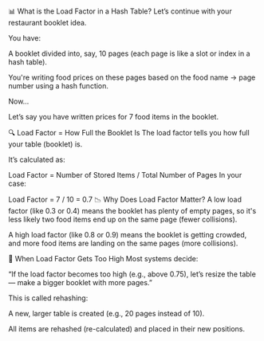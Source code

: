 📊 What is the Load Factor in a Hash Table?
Let’s continue with your restaurant booklet idea.

You have:

A booklet divided into, say, 10 pages (each page is like a slot or index in a hash table).

You're writing food prices on these pages based on the food name → page number using a hash function.

Now…

Let’s say you have written prices for 7 food items in the booklet.

🔍 Load Factor = How Full the Booklet Is
The load factor tells you how full your table (booklet) is.

It’s calculated as:

Load Factor = Number of Stored Items / Total Number of Pages
In your case:


Load Factor = 7 / 10 = 0.7
📉 Why Does Load Factor Matter?
A low load factor (like 0.3 or 0.4) means the booklet has plenty of empty pages, so it's less likely two food items end up on the same page (fewer collisions).

A high load factor (like 0.8 or 0.9) means the booklet is getting crowded, and more food items are landing on the same pages (more collisions).

🧠 When Load Factor Gets Too High
Most systems decide:

“If the load factor becomes too high (e.g., above 0.75), let’s resize the table — make a bigger booklet with more pages.”

This is called rehashing:

A new, larger table is created (e.g., 20 pages instead of 10).

All items are rehashed (re-calculated) and placed in their new positions.

